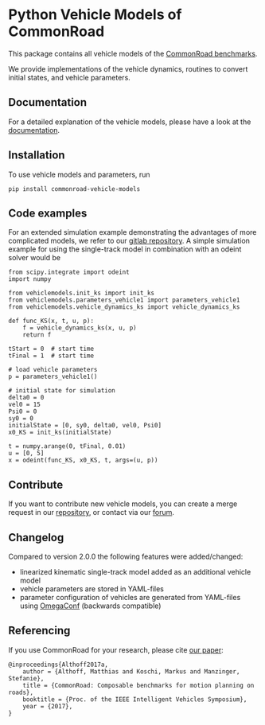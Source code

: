 # Python Vehicle Models of CommonRoad

This package contains all vehicle models of the [CommonRoad benchmarks](https://commonroad.in.tum.de/).

We provide implementations of the vehicle dynamics, routines to convert initial states, and vehicle parameters.

## Documentation

For a detailed explanation of the vehicle models, please have a look at the [documentation](https://gitlab.lrz.de/tum-cps/commonroad-vehicle-models/blob/master/vehicleModels_commonRoad.pdf).

## Installation

To use vehicle models and parameters, run
```
pip install commonroad-vehicle-models
```

## Code examples

For an extended simulation example demonstrating the advantages of more complicated models, we refer to our [gitlab repository](https://gitlab.lrz.de/tum-cps/commonroad-vehicle-models/-/tree/master/PYTHON/scripts). A simple simulation example for using the single-track model in combination with an odeint solver would be

```python3
from scipy.integrate import odeint
import numpy

from vehiclemodels.init_ks import init_ks
from vehiclemodels.parameters_vehicle1 import parameters_vehicle1
from vehiclemodels.vehicle_dynamics_ks import vehicle_dynamics_ks

def func_KS(x, t, u, p):
    f = vehicle_dynamics_ks(x, u, p)
    return f

tStart = 0  # start time
tFinal = 1  # start time

# load vehicle parameters
p = parameters_vehicle1()

# initial state for simulation
delta0 = 0
vel0 = 15
Psi0 = 0
sy0 = 0
initialState = [0, sy0, delta0, vel0, Psi0]
x0_KS = init_ks(initialState)

t = numpy.arange(0, tFinal, 0.01)
u = [0, 5]
x = odeint(func_KS, x0_KS, t, args=(u, p))

```



## Contribute

If you want to contribute new vehicle models, you can create a merge request in our [repository](https://gitlab.lrz.de/tum-cps/commonroad-vehicle-models/), or contact via our [forum](https://commonroad.in.tum.de/forum/).


## Changelog
Compared to version 2.0.0 the following features were added/changed:
* linearized kinematic single-track model added as an additional vehicle model
* vehicle parameters are stored in YAML-files
* parameter configuration of vehicles are generated from YAML-files using [OmegaConf](https://omegaconf.readthedocs.io/en/2.2_branch/) (backwards compatible) 


## Referencing

If you use CommonRoad for your research, please cite [our paper](http://mediatum.ub.tum.de/doc/1379638/776321.pdf): 

```
@inproceedings{Althoff2017a,
	author = {Althoff, Matthias and Koschi, Markus and Manzinger, Stefanie},
	title = {CommonRoad: Composable benchmarks for motion planning on roads},
	booktitle = {Proc. of the IEEE Intelligent Vehicles Symposium},
	year = {2017},
}
```
